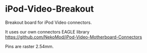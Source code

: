 # iPod-Video-Breakout

Breakout board for iPod Video connectors.

It uses our own connectors EAGLE library https://github.com/NekoMod/iPod-Video-Motherboard-Connectors

Pins are raster 2.54mm.
